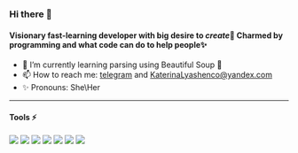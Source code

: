 ### Hi there 👋

#### Visionary fast-learning developer with big desire to *create*💫 Charmed by programming and what code can do to help people✨

- 🌱 I’m currently learning parsing using Beautiful Soup 🐸
- 📫 How to reach me: [telegram](https://t.me/smitona) and KaterinaLyashenco@yandex.com
- ✨ Pronouns: She\Her

---

#### Tools ⚡
<img src="https://img.shields.io/badge/Python-black?style=for-the-badge&logo=Python&logoColor=DodgerBlue"/> <img src="https://img.shields.io/badge/Django-black?style=for-the-badge&logo=Django&logoColor=darkturquoise"/> <img src="https://img.shields.io/badge/Docker-black?style=for-the-badge&logo=Docker&logoColor=dodgerblue"/> <img src="https://img.shields.io/badge/Html5-black?style=for-the-badge&logo=Html5&logoColor=Peru"/> <img src="https://img.shields.io/badge/Postman-black?style=for-the-badge&logo=Postman&logoColor=Tomato"/>
<img src="https://img.shields.io/badge/SQlite-black?style=for-the-badge&logo=SQlite&logoColor=cornflowerBlue"/> <img src="https://img.shields.io/badge/postgresql-black?style=for-the-badge&logo=postgresql&logoColor=Cyan"/>
